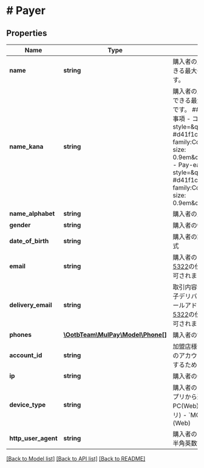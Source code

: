 # # Payer

## Properties

Name | Type | Description | Notes
------------ | ------------- | ------------- | -------------
**name** | **string** | 購入者の氏名(フルネーム)   設定できる最大長はUTF-8で60byteです。 |
**name_kana** | **string** | 購入者の氏名(全角カナのみ)   設定できる最大長はUTF-8で60byteです。   #### 決済手段ごとの制限事項   - コンビニ: &lt;span style&#x3D;\&quot;color: #d41f1c;font-family:Courier,monospace;font-size: 0.9em\&quot;&gt;required&lt;/span&gt;   - Pay-easy: &lt;span style&#x3D;\&quot;color: #d41f1c;font-family:Courier,monospace;font-size: 0.9em\&quot;&gt;required&lt;/span&gt; | [optional]
**name_alphabet** | **string** | 購入者の氏名(英名) | [optional]
**gender** | **string** | 購入者の性別 | [optional]
**date_of_birth** | **string** | 購入者の誕生日   YYYYMMDD形式 | [optional]
**email** | **string** | 購入者のメールアドレス   [RFC 5322](https://www.rfc-editor.org/rfc/rfc5322)の仕様に沿った形式のみ許可されます。 | [optional]
**delivery_email** | **string** | 取引内容がWebチケットなどの電子デリバリーの場合、配信先のメールアドレスを設定します。   [RFC 5322](https://www.rfc-editor.org/rfc/rfc5322)の仕様に沿った形式のみ許可されます。 | [optional]
**phones** | [**\OotbTeam\MulPay\Model\Phone[]**](Phone.md) | 購入者の電話情報一覧 | [optional]
**account_id** | **string** | 加盟店様サイト上における購入者のアカウントIDなど、一意に識別するためのID | [optional]
**ip** | **string** | 購入者の発信元IPアドレス | [optional]
**device_type** | **string** | 購入者のデバイス情報をWeb、アプリから選択   - &#x60;PC_WEB&#x60;：PC(Web) - &#x60;PC_APP&#x60;：PC(アプリ) - &#x60;MOBILE_WEB&#x60;：モバイル(Web) | [optional]
**http_user_agent** | **string** | 購入者のブラウザのUserAgent   半角英数字記号が設定可能です。 | [optional]

[[Back to Model list]](../../README.md#models) [[Back to API list]](../../README.md#endpoints) [[Back to README]](../../README.md)
